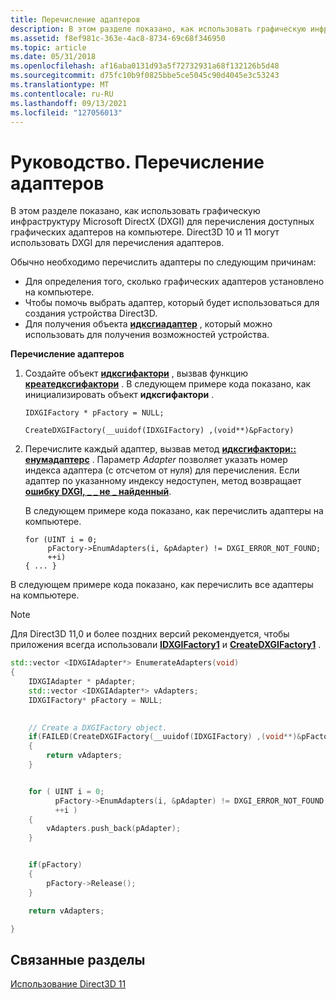 ```yaml
---
title: Перечисление адаптеров
description: В этом разделе показано, как использовать графическую инфраструктуру Microsoft DirectX (DXGI) для перечисления доступных графических адаптеров на компьютере.
ms.assetid: f8ef981c-363e-4ac8-8734-69c68f346950
ms.topic: article
ms.date: 05/31/2018
ms.openlocfilehash: af16aba0131d93a5f72732931a68f132126b5d48
ms.sourcegitcommit: d75fc10b9f0825bbe5ce5045c90d4045e3c53243
ms.translationtype: MT
ms.contentlocale: ru-RU
ms.lasthandoff: 09/13/2021
ms.locfileid: "127056013"
---
```

# <a name="how-to-enumerate-adapters"></a>Руководство. Перечисление адаптеров

В этом разделе показано, как использовать графическую инфраструктуру Microsoft DirectX (DXGI) для перечисления доступных графических адаптеров на компьютере. Direct3D 10 и 11 могут использовать DXGI для перечисления адаптеров.

Обычно необходимо перечислить адаптеры по следующим причинам:

-   Для определения того, сколько графических адаптеров установлено на компьютере.
-   Чтобы помочь выбрать адаптер, который будет использоваться для создания устройства Direct3D.
-   Для получения объекта [**идксгиадаптер**](/windows/desktop/api/dxgi/nn-dxgi-idxgiadapter) , который можно использовать для получения возможностей устройства.

**Перечисление адаптеров**

1.  Создайте объект [**идксгифактори**](/windows/desktop/api/dxgi/nn-dxgi-idxgifactory) , вызвав функцию [**креатедксгифактори**](/windows/desktop/api/dxgi/nf-dxgi-createdxgifactory) . В следующем примере кода показано, как инициализировать объект **идксгифактори** .
    ```
    IDXGIFactory * pFactory = NULL;

    CreateDXGIFactory(__uuidof(IDXGIFactory) ,(void**)&pFactory)
    ```

    

2.  Перечислите каждый адаптер, вызвав метод [**идксгифактори:: енумадаптерс**](/windows/desktop/api/dxgi/nf-dxgi-idxgifactory-enumadapters) . Параметр *Adapter* позволяет указать номер индекса адаптера (с отсчетом от нуля) для перечисления. Если адаптер по указанному индексу недоступен, метод возвращает [**ошибку DXGI, \_ \_ не \_ найденный**](/windows/desktop/direct3ddxgi/dxgi-error).

    В следующем примере кода показано, как перечислить адаптеры на компьютере.

    ```
    for (UINT i = 0; 
         pFactory->EnumAdapters(i, &pAdapter) != DXGI_ERROR_NOT_FOUND; 
         ++i) 
    { ... }
    ```

    

В следующем примере кода показано, как перечислить все адаптеры на компьютере.

> [!Note]  
> Для Direct3D 11,0 и более поздних версий рекомендуется, чтобы приложения всегда использовали [**IDXGIFactory1**](/windows/desktop/api/dxgi/nn-dxgi-idxgifactory1) и [**CreateDXGIFactory1**](/windows/desktop/api/dxgi/nf-dxgi-createdxgifactory1) .

 


```C++
std::vector <IDXGIAdapter*> EnumerateAdapters(void)
{
    IDXGIAdapter * pAdapter; 
    std::vector <IDXGIAdapter*> vAdapters; 
    IDXGIFactory* pFactory = NULL; 
    

    // Create a DXGIFactory object.
    if(FAILED(CreateDXGIFactory(__uuidof(IDXGIFactory) ,(void**)&pFactory)))
    {
        return vAdapters;
    }


    for ( UINT i = 0;
          pFactory->EnumAdapters(i, &pAdapter) != DXGI_ERROR_NOT_FOUND;
          ++i )
    {
        vAdapters.push_back(pAdapter); 
    } 


    if(pFactory)
    {
        pFactory->Release();
    }

    return vAdapters;

}
```



## <a name="related-topics"></a>Связанные разделы

<dl> <dt>

[Использование Direct3D 11](how-to-use-direct3d-11.md)
</dt> </dl>

 

 